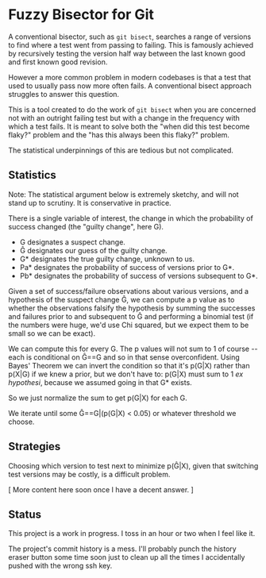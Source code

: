 # Fuzzy Bisector for Git

A conventional bisector, such as `git bisect`, searches a range of versions
to find where a test went from passing to failing.  This is famously achieved
by recursively testing the version half way between the last known good and
first known good revision.

However a more common problem in modern codebases is that a test that used to
usually pass now more often fails.  A conventional bisect approach struggles
to answer this question.

This is a tool created to do the work of `git bisect` when you are concerned
not with an outright failing test but with a change in the frequency with
which a test fails.  It is meant to solve both the "when did this test become
flaky?" problem and the "has this always been this flaky?" problem.

The statistical underpinnings of this are tedious but not complicated.

## Statistics

Note:  The statistical argument below is extremely sketchy, and will not stand
up to scrutiny.  It is conservative in practice.

There is a single variable of interest, the change in which the probability
of success changed (the "guilty change", here G).

 * G designates a suspect change.
 * Ĝ designates our guess of the guilty change.
 * G* designates the true guilty change, unknown to us.
 * Pa* designates the probability of success of versions prior to G*.
 * Pb* designates the probability of success of versions subsequent to G*.

Given a set of success/failure observations about various versions, and a
hypothesis of the suspect change Ĝ, we can compute a p value as to whether
the observations falsify the hypothesis by summing the successes and failures
prior to and subsequent to Ĝ and performing a binomial test (if the numbers
were huge, we'd use Chi squared, but we expect them to be small so we can be
exact).

We can compute this for every G.  The p values will not sum to 1 of course --
each is conditional on Ĝ==G and so in that sense overconfident.  Using Bayes'
Theorem we can invert the condition so that it's p(G|X) rather than p(X|G)
if we knew a prior, but we don't have to:  p(G|X) must sum to 1
_ex hypothesi_, because we assumed going in that G* exists.

So we just normalize the sum to get p(G|X) for each G.

We iterate until some Ĝ==G|(p(G|X) < 0.05) or whatever threshold we choose.


## Strategies

Choosing which version to test next to minimize p(Ĝ|X), given that switching
test versions may be costly, is a difficult problem.

[ More content here soon once I have a decent answer. ]


## Status

This project is a work in progress.  I toss in an hour or two when I feel like
it.

The project's commit history is a mess.  I'll probably punch the history
eraser button some time soon just to clean up all the times I accidentally
pushed with the wrong ssh key.
